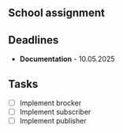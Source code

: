 ## School assignment

## Deadlines
- **Documentation** - 10.05.2025

## Tasks
- [ ] Implement brocker
- [ ] Implement subscriber
- [ ] Implement publisher
